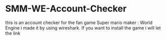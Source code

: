 # SMM-WE-Account-Checker
this is an account checker for the fan game Super mario maker : World Engine i made it by using wireshark. If you want to install the game i will let the link
